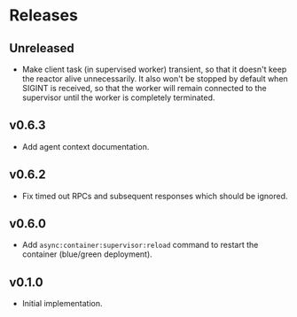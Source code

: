 # Releases

## Unreleased

  - Make client task (in supervised worker) transient, so that it doesn't keep the reactor alive unnecessarily. It also won't be stopped by default when SIGINT is received, so that the worker will remain connected to the supervisor until the worker is completely terminated.

## v0.6.3

  - Add agent context documentation.

## v0.6.2

  - Fix timed out RPCs and subsequent responses which should be ignored.

## v0.6.0

  - Add `async:container:supervisor:reload` command to restart the container (blue/green deployment).

## v0.1.0

  - Initial implementation.
